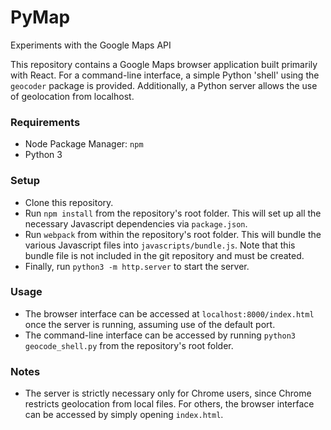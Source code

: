 # PyMap
Experiments with the Google Maps API

This repository contains a Google Maps browser application built primarily
with React. For a command-line interface, a simple Python 'shell' using the
`geocoder` package is provided. Additionally, a Python server allows the use of
geolocation from localhost.

### Requirements
* Node Package Manager: `npm`
* Python 3

### Setup
* Clone this repository.
* Run `npm install` from the repository's root folder. This will set up all the
necessary Javascript dependencies via `package.json`.
* Run `webpack` from within the repository's root folder. This will bundle the
various Javascript files into `javascripts/bundle.js`. Note that this bundle
file is not included in the git repository and must be created.
* Finally, run `python3 -m http.server` to start the server.

### Usage
* The browser interface can be accessed at `localhost:8000/index.html`
once the server is running, assuming use of the default port.
* The command-line interface can be accessed by running
`python3 geocode_shell.py` from the repository's root folder.

### Notes
* The server is strictly necessary only for Chrome users, since Chrome
restricts geolocation from local files. For others, the browser interface can
be accessed by simply opening `index.html`.
